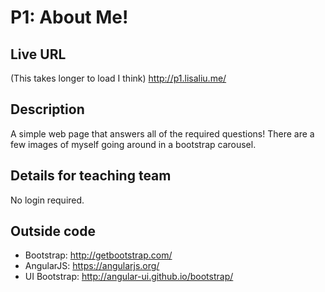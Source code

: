 # P1: About Me!

## Live URL
(This takes longer to load I think) 
http://p1.lisaliu.me/

## Description
A simple web page that answers all of the required questions! There are a few images of myself going around in a bootstrap carousel.

## Details for teaching team
No login required.

## Outside code
* Bootstrap: http://getbootstrap.com/
* AngularJS: https://angularjs.org/
* UI Bootstrap: http://angular-ui.github.io/bootstrap/

